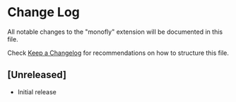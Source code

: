 # Change Log

All notable changes to the "monofly" extension will be documented in this file.

Check [Keep a Changelog](http://keepachangelog.com/) for recommendations on how to structure this file.

## [Unreleased]

- Initial release
